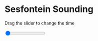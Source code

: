 <h1>Sesfontein Sounding</h1>
<p>Drag the slider to change the time</p>

<div class="slidecontainer">
<input oninput='setImage(this)' class="slider" type="range" min="0" max="7" value="0" step="1" />
<img id='img'/>
</div>

<script>
var img = document.getElementById('img');
var img_array = ['/assets/images/skwt/skd_sesfontein_wrfout_d01_2020-06-20_12:00:00.png',
'/assets/images/skwt/skd_sesfontein_wrfout_d01_2020-06-20_18:00:00.png',
'/assets/images/skwt/skd_sesfontein_wrfout_d01_2020-06-21_00:00:00.png',
'/assets/images/skwt/skd_sesfontein_wrfout_d01_2020-06-21_06:00:00.png',
'/assets/images/skwt/skd_sesfontein_wrfout_d01_2020-06-21_12:00:00.png',
'/assets/images/skwt/skd_sesfontein_wrfout_d01_2020-06-21_18:00:00.png',
'/assets/images/skwt/skd_sesfontein_wrfout_d01_2020-06-22_00:00:00.png',];
function setImage(obj)
{
        var value = obj.value;
        img.src = img_array[value];

}
</script>
